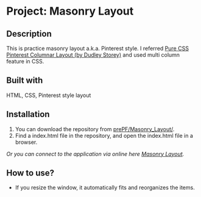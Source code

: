 # Project: Masonry Layout

## Description

This is practice masonry layout a.k.a. Pinterest style. I referred [Pure CSS Pinterest Columnar Layout (by Dudley Storey)](https://codepen.io/dudleystorey/full/yqrhw) and used multi column feature in CSS.

## Built with

HTML, CSS, Pinterest style layout

## Installation

1. You can download the repository from
[prePF/Masonry_Layout/](https://github.com/leiachung41/prePF/tree/master/Masonry_Layout/).
2. Find a index.html file in the repository, and open the index.html file in a browser.

*Or you can connect to the application via online here [Masonry Layout](https://leiachung41.github.io/prePF/Mansonry_Layout/index.html).*

## How to use?

  - If you resize the window, it automatically fits and reorganizes the items.
